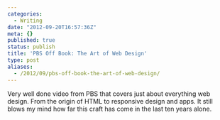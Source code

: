 ```yaml
---
categories:
  - Writing
date: "2012-09-20T16:57:36Z"
meta: {}
published: true
status: publish
title: 'PBS Off Book: The Art of Web Design'
type: post
aliases:
  - /2012/09/pbs-off-book-the-art-of-web-design/
---
```

<p>Very well done video from PBS that covers just about everything web design. From the origin of HTML to responsive design and apps. It still blows my mind how far this craft has come in the last ten years alone.</p>

